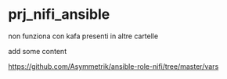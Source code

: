 # prj_nifi_ansible
non funziona con kafa presenti in altre cartelle


add some content

https://github.com/Asymmetrik/ansible-role-nifi/tree/master/vars

